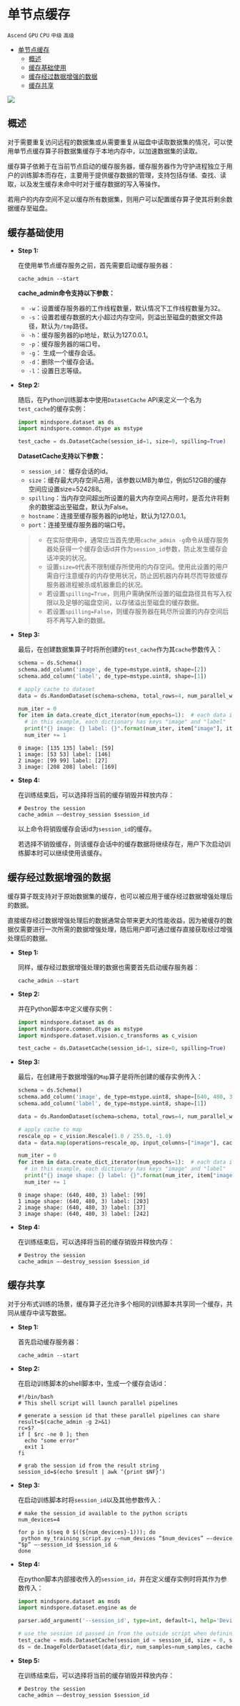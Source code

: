 # 单节点缓存

`Ascend` `GPU` `CPU` `中级` `高级`

<!-- TOC depthFrom:1 depthTo:6 withLinks:1 updateOnSave:1 orderedList:0 -->

- [单节点缓存](#单节点缓存)
    - [概述](#概述)
    - [缓存基础使用](#缓存基础使用)
    - [缓存经过数据增强的数据](#缓存经过数据增强的数据)
    - [缓存共享](#缓存共享)

<!-- /TOC -->

<a href="https://gitee.com/mindspore/docs/blob/master/tutorials/source_zh_cn/advanced_use/cache.md" target="_blank"><img src="../_static/logo_source.png"></a>

## 概述

对于需要重复访问远程的数据集或从需要重复从磁盘中读取数据集的情况，可以使用单节点缓存算子将数据集缓存于本地内存中，以加速数据集的读取。

缓存算子依赖于在当前节点启动的缓存服务器，缓存服务器作为守护进程独立于用户的训练脚本而存在，主要用于提供缓存数据的管理，支持包括存储、查找、读取，以及发生缓存未命中时对于缓存数据的写入等操作。

若用户的内存空间不足以缓存所有数据集，则用户可以配置缓存算子使其将剩余数据缓存至磁盘。

##  缓存基础使用

- **Step 1:**

    在使用单节点缓存服务之前，首先需要启动缓存服务器：

    ```shell
    cache_admin --start
    ```

    **cache_admin命令支持以下参数：**
    - `-w`：设置缓存服务器的工作线程数量，默认情况下工作线程数量为32。
    - `-s`：设置若缓存数据的大小超过内存空间，则溢出至磁盘的数据文件路径，默认为`/tmp`路径。
    - `-h`：缓存服务器的ip地址，默认为127.0.0.1。
    - `-p`：缓存服务器的端口号。
    - `-g`： 生成一个缓存会话。
    - `-d`：删除一个缓存会话。
    - `-l`：设置日志等级。

- **Step 2:**

    随后，在Python训练脚本中使用`DatasetCache` API来定义一个名为`test_cache`的缓存实例：

    ```python
    import mindspore.dataset as ds
    import mindspore.common.dtype as mstype

    test_cache = ds.DatasetCache(session_id=1, size=0, spilling=True)
    ```

    **DatasetCache支持以下参数：**
    - `session_id`： 缓存会话的id。
    - `size`：缓存最大内存空间占用，该参数以MB为单位，例如512GB的缓存空间应设置size=524288。
    - `spilling`：当内存空间超出所设置的最大内存空间占用时，是否允许将剩余的数据溢出至磁盘，默认为False。
    - `hostname`：连接至缓存服务器的ip地址，默认为127.0.0.1。
    - `port`：连接至缓存服务器的端口号。

    > - 在实际使用中，通常应当首先使用`cache_admin -g`命令从缓存服务器处获得一个缓存会话id并作为`session_id`参数，防止发生缓存会话冲突的状况。
    > - 设置`size=0`代表不限制缓存所使用的内存空间。使用此设置的用户需自行注意缓存的内存使用状况，防止因机器内存耗尽而导致缓存服务器进程被杀或机器重启的状况。
    > - 若设置`spilling=True`，则用户需确保所设置的磁盘路径具有写入权限以及足够的磁盘空间，以存储溢出至磁盘的缓存数据。
    > - 若设置`spilling=False`，则缓存服务器在耗尽所设置的内存空间后将不再写入新的数据。

- **Step 3:**

    最后，在创建数据集算子时将所创建的`test_cache`作为其`cache`参数传入：

    ```python
    schema = ds.Schema()
    schema.add_column('image', de_type=mstype.uint8, shape=[2])
    schema.add_column('label', de_type=mstype.uint8, shape=[1])

    # apply cache to dataset
    data = ds.RandomDataset(schema=schema, total_rows=4, num_parallel_workers=1, cache=test_cache)

    num_iter = 0
    for item in data.create_dict_iterator(num_epochs=1):  # each data is a dictionary
      # in this example, each dictionary has keys "image" and "label"
      print("{} image: {} label: {}".format(num_iter, item["image"], item["label"]))
      num_iter += 1
    ```

    ```
    0 image: [135 135] label: [59]
    1 image: [53 53] label: [146]
    2 image: [99 99] label: [27]
    3 image: [208 208] label: [169]
    ```

- **Step 4:**

    在训练结束后，可以选择将当前的缓存销毁并释放内存：

    ```shell
    # Destroy the session
    cache_admin –-destroy_session $session_id
    ```

    以上命令将销毁缓存会话id为`session_id`的缓存。

    若选择不销毁缓存，则该缓存会话中的缓存数据将继续存在，用户下次启动训练脚本时可以继续使用该缓存。

##  缓存经过数据增强的数据

缓存算子既支持对于原始数据集的缓存，也可以被应用于缓存经过数据增强处理后的数据。

直接缓存经过数据增强处理后的数据通常会带来更大的性能收益，因为被缓存的数据仅需要进行一次所需的数据增强处理，随后用户即可通过缓存直接获取经过增强处理后的数据。

- **Step 1:**

    同样，缓存经过数据增强处理的数据也需要首先启动缓存服务器：

    ```shell
    cache_admin --start
    ```

- **Step 2:**

    并在Python脚本中定义缓存实例：

    ```python
    import mindspore.dataset as ds
    import mindspore.common.dtype as mstype
    import mindspore.dataset.vision.c_transforms as c_vision

    test_cache = ds.DatasetCache(session_id=1, size=0, spilling=True)
    ```

- **Step 3:**

    最后，在创建用于数据增强的`Map`算子是将所创建的缓存实例传入：

    ```python
    schema = ds.Schema()
    schema.add_column('image', de_type=mstype.uint8, shape=[640, 480, 3])
    schema.add_column('label', de_type=mstype.uint8, shape=[1])

    data = ds.RandomDataset(schema=schema, total_rows=4, num_parallel_workers=1)

    # apply cache to map
    rescale_op = c_vision.Rescale(1.0 / 255.0, -1.0)
    data = data.map(operations=rescale_op, input_columns=["image"], cache=test_cache)

    num_iter = 0
    for item in data.create_dict_iterator(num_epochs=1):  # each data is a dictionary
      # in this example, each dictionary has keys "image" and "label"
      print("{} image shape: {} label: {}".format(num_iter, item["image"].shape, item["label"]))
      num_iter += 1
    ```

    ```
    0 image shape: (640, 480, 3) label: [99]
    1 image shape: (640, 480, 3) label: [203]
    2 image shape: (640, 480, 3) label: [37]
    3 image shape: (640, 480, 3) label: [242]
    ```

- **Step 4:**

    在训练结束后，可以选择将当前的缓存销毁并释放内存：

    ```shell
    # Destroy the session
    cache_admin –-destroy_session $session_id
    ```

## 缓存共享

对于分布式训练的场景，缓存算子还允许多个相同的训练脚本共享同一个缓存，共同从缓存中读写数据。

- **Step 1:**

    首先启动缓存服务器：

    ```shell
    cache_admin --start
    ```

- **Step 2:**

    在启动训练脚本的shell脚本中，生成一个缓存会话id：

    ```shell
    #!/bin/bash
    # This shell script will launch parallel pipelines

    # generate a session id that these parallel pipelines can share
    result=$(cache_admin -g 2>&1)
    rc=$?
    if [ $rc -ne 0 ]; then
      echo "some error"
      exit 1
    fi

    # grab the session id from the result string
    session_id=$(echo $result | awk ‘{print $NF}’)
    ```

- **Step 3:**

    在启动训练脚本时将`session_id`以及其他参数传入：

    ```shell
    # make the session_id available to the python scripts
    num_devices=4

    for p in $(seq 0 $((${num_devices}-1))); do
     python my_training_script.py -–num_devices “$num_devices” –-device “$p” –-session_id $session_id &
    done
    ```

- **Step 4:**

    在python脚本内部接收传入的`session_id`，并在定义缓存实例时将其作为参数传入：

    ```python
    import mindspore.dataset as msds
    import mindspore.dataset.engine as de

    parser.add_argument('--session_id', type=int, default=1, help='Device num.')

    # use the session id passed in from the outside script when defining the cache
    test_cache = msds.DatasetCache(session_id = session_id, size = 0, spilling=False)
    ds = de.ImageFolderDataset(data_dir, num_samples=num_samples, cache = test_cache)
    ```

- **Step 5:**

    在训练结束后，可以选择将当前的缓存销毁并释放内存：

    ```shell
    # Destroy the session
    cache_admin –-destroy_session $session_id
    ```
